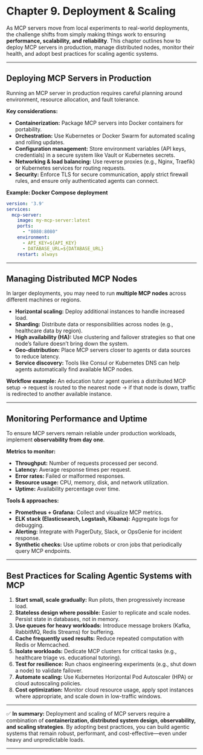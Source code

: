 # Chapter 9. Deployment & Scaling

As MCP servers move from local experiments to real-world deployments, the challenge shifts from simply making things work to ensuring **performance, scalability, and reliability**. This chapter outlines how to deploy MCP servers in production, manage distributed nodes, monitor their health, and adopt best practices for scaling agentic systems.

---

## Deploying MCP Servers in Production

Running an MCP server in production requires careful planning around environment, resource allocation, and fault tolerance.

**Key considerations:**

* **Containerization:** Package MCP servers into Docker containers for portability.
* **Orchestration:** Use Kubernetes or Docker Swarm for automated scaling and rolling updates.
* **Configuration management:** Store environment variables (API keys, credentials) in a secure system like Vault or Kubernetes secrets.
* **Networking & load balancing:** Use reverse proxies (e.g., Nginx, Traefik) or Kubernetes services for routing requests.
* **Security:** Enforce TLS for secure communication, apply strict firewall rules, and ensure only authenticated agents can connect.

**Example: Docker Compose deployment**

```yaml
version: '3.9'
services:
  mcp-server:
    image: my-mcp-server:latest
    ports:
      - "8080:8080"
    environment:
      - API_KEY=${API_KEY}
      - DATABASE_URL=${DATABASE_URL}
    restart: always
```

---

## Managing Distributed MCP Nodes

In larger deployments, you may need to run **multiple MCP nodes** across different machines or regions.

* **Horizontal scaling:** Deploy additional instances to handle increased load.
* **Sharding:** Distribute data or responsibilities across nodes (e.g., healthcare data by region).
* **High availability (HA):** Use clustering and failover strategies so that one node’s failure doesn’t bring down the system.
* **Geo-distribution:** Place MCP servers closer to agents or data sources to reduce latency.
* **Service discovery:** Tools like Consul or Kubernetes DNS can help agents automatically find available MCP nodes.

**Workflow example:**
An education tutor agent queries a distributed MCP setup → request is routed to the nearest node → if that node is down, traffic is redirected to another available instance.

---

## Monitoring Performance and Uptime

To ensure MCP servers remain reliable under production workloads, implement **observability from day one**.

**Metrics to monitor:**

* **Throughput:** Number of requests processed per second.
* **Latency:** Average response times per request.
* **Error rates:** Failed or malformed responses.
* **Resource usage:** CPU, memory, disk, and network utilization.
* **Uptime:** Availability percentage over time.

**Tools & approaches:**

* **Prometheus + Grafana:** Collect and visualize MCP metrics.
* **ELK stack (Elasticsearch, Logstash, Kibana):** Aggregate logs for debugging.
* **Alerting:** Integrate with PagerDuty, Slack, or OpsGenie for incident response.
* **Synthetic checks:** Use uptime robots or cron jobs that periodically query MCP endpoints.

---

## Best Practices for Scaling Agentic Systems with MCP

1. **Start small, scale gradually:** Run pilots, then progressively increase load.
2. **Stateless design where possible:** Easier to replicate and scale nodes. Persist state in databases, not in memory.
3. **Use queues for heavy workloads:** Introduce message brokers (Kafka, RabbitMQ, Redis Streams) for buffering.
4. **Cache frequently used results:** Reduce repeated computation with Redis or Memcached.
5. **Isolate workloads:** Dedicate MCP clusters for critical tasks (e.g., healthcare triage vs. educational tutoring).
6. **Test for resilience:** Run chaos engineering experiments (e.g., shut down a node) to validate failover.
7. **Automate scaling:** Use Kubernetes Horizontal Pod Autoscaler (HPA) or cloud autoscaling policies.
8. **Cost optimization:** Monitor cloud resource usage, apply spot instances where appropriate, and scale down in low-traffic windows.

---

✅ **In summary:** Deployment and scaling of MCP servers require a combination of **containerization, distributed system design, observability, and scaling strategies**. By adopting best practices, you can build agentic systems that remain robust, performant, and cost-effective—even under heavy and unpredictable loads.

---
